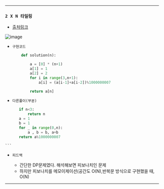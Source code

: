 ---------------------------------------
### `2 X N 타일링` 

  - [출처링크](https://programmers.co.kr/learn/courses/30/lessons/12900)
  
![image](https://user-images.githubusercontent.com/15559593/133280588-e70982fe-0189-400a-8764-884b2e316e91.png)


  - `구현코드`

    ```Python
        def solution(n):

            a = [0] * (n+1)
            a[1] = 1
            a[2] = 2
            for i in range(3,n+1):
                a[i] = (a[i-1]+a[i-2])%1000000007

            return a[n] 
    ```
    
   - `다른풀이(부분)`

     ```Python
        if n<3:
            return n
        a = 1
        b = 1
        for _ in range(0,n):
            a , b = b, a+b
        return a%1000000007
    ```  
    
  - `피드백`

     - 간단한 DP문제였다. 해석해보면 피보나치인 문제
     - 하지만 피보나치를 메모이제이션(공간도 O(N),반복문 방식으로 구현했을 때, O(N)
     
---------------------------------------
